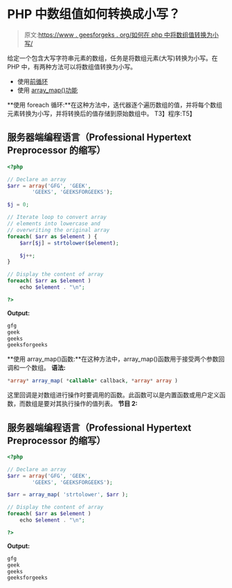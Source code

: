 # PHP 中数组值如何转换成小写？

> 原文:[https://www . geesforgeks . org/如何在 php 中将数组值转换为小写/](https://www.geeksforgeeks.org/how-to-convert-array-values-to-lowercase-in-php/)

给定一个包含大写字符串元素的数组，任务是将数组元素(大写)转换为小写。在 PHP 中，有两种方法可以将数组值转换为小写。

*   使用[前循环](https://www.geeksforgeeks.org/php-foreach-loop/)
*   使用 [array_map()功能](https://www.geeksforgeeks.org/php-array_map-function/)

**使用 foreach 循环:**在这种方法中，迭代器逐个遍历数组的值，并将每个数组元素转换为小写，并将转换后的值存储到原始数组中。
T3】程序:T5】

## 服务器端编程语言（Professional Hypertext Preprocessor 的缩写）

```php
<?php

// Declare an array
$arr = array('GFG', 'GEEK',
        'GEEKS', 'GEEKSFORGEEKS');

$j = 0;

// Iterate loop to convert array
// elements into lowercase and
// overwriting the original array
foreach( $arr as $element ) {
    $arr[$j] = strtolower($element);

    $j++;
}

// Display the content of array
foreach( $arr as $element )
    echo $element . "\n";

?>
```

**Output:** 

```php
gfg
geek
geeks
geeksforgeeks
```

**使用 array_map()函数:**在这种方法中，array_map()函数用于接受两个参数回调和一个数组。
**语法:**

```php
*array* array_map( *callable* callback, *array* array )
```

这里回调是对数组进行操作时要调用的函数。此函数可以是内置函数或用户定义函数，而数组是要对其执行操作的值列表。
**节目 2:**

## 服务器端编程语言（Professional Hypertext Preprocessor 的缩写）

```php
<?php

// Declare an array
$arr = array('GFG', 'GEEK',
        'GEEKS', 'GEEKSFORGEEKS');

$arr = array_map( 'strtolower', $arr );

// Display the content of array
foreach( $arr as $element )
    echo $element . "\n";

?>
```

**Output:** 

```php
gfg
geek
geeks
geeksforgeeks
```